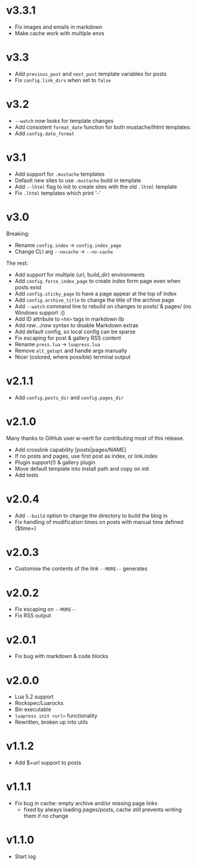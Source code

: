 # v3.3.1

+ Fix images and emails in markdown
+ Make cache work with multiple envs

# v3.3

+ Add `previous_post` and `next_post` template variables for posts
+ Fix `config.link_dirs` when set to `false`

# v3.2

+ `--watch` now looks for template changes
+ Add consistent `format_date` function for both mustache/lhtml templates:
+ Add `config.date_format`

# v3.1

+ Add support for `.mustache` templates
+ Default new sites to use `.mustache` build in template
+ Add `--lhtml` flag to init to create sites with the old `.lhtml` template
+ Fix `.lhtml` templates which print '-'

# v3.0

Breaking:

+ Rename `config.index` -> `config.index_page`
+ Change CLI arg `--nocache` -> `--no-cache`

The rest:

+ Add support for multiple (url, build_dir) environments
+ Add `config.force_index_page` to create index form page even when posts exist
+ Add `config.sticky_page` to have a page appear at the top of index
+ Add `config.archive_title` to change the title of the archive page
+ Add `--watch` command line to rebuild on changes to posts/ & pages/ (no Windows support :()
+ Add ID attribute to `<hX>` tags in markdown lib
+ Add $raw$...$/raw$ syntax to disable Markdown extras
+ Add default config, so local config can be sparse
+ Fix escaping for post & gallery RSS content
+ Rename `press.lua` -> `luapress.lua`
+ Remove `alt_getopt` and handle args manually
+ Nicer (colored, where possible) terminal output

# v2.1.1

+ Add `config.posts_dir` and `config.pages_dir`

# v2.1.0

Many thanks to GitHub user w-oertl for contributing most of this release.

+ Add crosslink capability [posts|pages/NAME]
+ If no posts and pages, use first post as index, or link.index
+ Plugin support(!) & gallery plugin
+ Move default template into install path and copy on init
+ Add tests

# v2.0.4

+ Add `--build` option to change the directory to build the blog in
+ Fix handling of modification times on posts with manual time defined ($time=)

# v2.0.3

+ Customise the contents of the link `--MORE--` generates

# v2.0.2

+ Fix escaping on `--MORE--`
+ Fix RSS output

# v2.0.1

+ Fix bug with markdown & code blocks

# v2.0.0

+ Lua 5.2 support
+ Rockspec/Luarocks
+ Bin executable
+ `luapress init <url>` functionality
+ Rewritten, broken up into utils

# v1.1.2

+ Add $=url support to posts

# v1.1.1

+ Fix bug in cache: empty archive and/or missing page links
    * fixed by always loading pages/posts, cache still prevents writing them if no change

# v1.1.0

+ Start log
